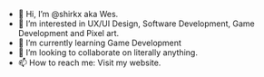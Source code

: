- 👋 Hi, I’m @shirkx aka Wes.
- 👀 I’m interested in UX/UI Design, Software Development, Game Development and Pixel art.
- 🌱 I’m currently learning Game Development
- 💞️ I’m looking to collaborate on literally anything.
- 📫 How to reach me: Visit my website.

<!---
shirkx/shirkx is a ✨ special ✨ repository because its `README.md` (this file) appears on your GitHub profile.
You can click the Preview link to take a look at your changes.
--->

